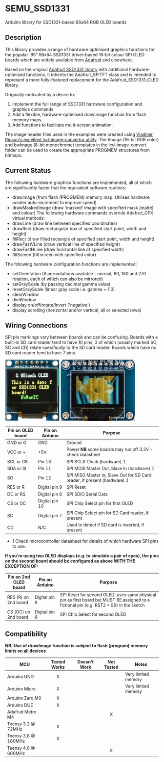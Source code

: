# SEMU\_SSD1331

Arduino library for SSD1331-based 96x64 RGB OLED boards

## Description

This library provides a range of hardware optimised graphics functions for the popular .95" 96x64 SSD1331 driver-based 16-bit 
colour SPI OLED boards which are widely available from [Adafruit](https://www.adafruit.com/product/684) and elsewhere.  

Based on the original [Adafruit SSD1331 library](https://github.com/adafruit/Adafruit-SSD1331-OLED-Driver-Library-for-Arduino) with additional hardware-optimised functions. 
It inherits the Adafruit_SPITFT class and is intended to represent a more fully-featured replacement for the Adafruit_SSD1331_OLED library.

Originally motivated by a desire to: 
1. Implement the full range of SSD1331 hardware configuration and graphics commands
2. Add a flexible, hardware-optimised drawImage function from flash memory maps.
3. Add functions to facilitate multi-screen animation.

The image header files used in the examples were created using [Vladimir Riuson's excellent lcd-image-convertor utility](https://github.com/riuson/lcd-image-converter). 
The tImage (16-bit RGB color) and bwImage (8-bit monochrome) templates in the lcd-image-convert folder can be used to create the appropriate PROGMEM structures from bitmaps.

## Current Status

The following hardware graphics functions are implemented, all of which are significantly faster that the equivalent software routines:
* drawImage (from flash (PROGMEM) memory map. Utilises hardware pointer auto-increment to improve speed)
* drawMaskedImage (draw 'masked' image with specified mask (matte) and colour)
The following hardware commands override Adafruit_GFX virtual methods:
* drawLine (draw line between specified coordinates)
* drawRect (draw rectangular box of specified start point, width and height)
* fillRect (draw filled rectangle of specified start point, width and height)
* drawFastVLine (draw vertical line of specified height)
* drawFastHLine (draw horizontal line of specified width)
* fillScreen (fill screen with specified color)

The following hardware configuration functions are implemented:
* setOrientation (8 permutations available - normal, 90, 180 and 270 rotation, each of which can also be mirrored)
* setGrayScale (by passing decimal gamma value)
* resetGrayScale (linear gray scale i.e. gamma = 1.0)
* clearWindow
* dimWindow
* display on/off/rotate/invert ('negative')
* display scrolling (horizontal and/or vertical, all or selected rows)

## Wiring Connections

<!-- START WIRING TABLE -->

SPI pin markings vary between boards and can be confusing. Boards with a built-in SD card reader tend to have 10 pins, 3 of which (usually marked SO, 
SC and CD) relate specifically to the SD card reader. Boards which have no SD card reader tend to have 7 pins.

![oled_noSDreader](/OLED_type1.jpg) ![oled_withSDreader](/OLED_type2.jpg)

Pin on OLED board       | Pin on Arduino | Purpose
----------------------- | -------------- | ------------------------------------------------------ 
GND or G                | GND            | Ground
VCC or \+               | +5V            | Power **NB** some boards may run off 3.3V - check datasheet
SCL or CK               | Pin 13         | SPI SCLK Clock (hardware) *1*
SDA or SI               | Pin 11         | SPI MOSI Master Out, Slave In (hardware) *1*
SO                      | Pin 12         | SPI MISO Master In, Slave Out for SD Card reader, if present (hardware) *1*
RES or R                | Digital pin 9  | SPI Reset 
DC or RS                | Digital pin 8  | SPI SDIO Serial Data
CS or OC                | Digital pin 10 | SPI Chip Select pin for first OLED
SC                      | Digital pin 7  | SPI Chip Select pin for SD Card reader, if present
CD                      | N/C            | Used to detect if SD card is inserted, if present

* *1* Check microcontroller datasheet for details of which hardware SPI pins to use.

**If you're using two OLED displays (e.g. to simulate a pair of eyes), the pins on the second board should be configured as above WITH THE EXCEPTION OF:**

Pin on 2nd OLED board   | Pin on Arduino | Purpose
----------------------- | -------------- | ------------------------------------------------------ 
RES (R) on 2nd board    | Digital pin 9  | SPI Reset for second OLED; uses same physical pin as first board but MUST BE assigned to a fictional pin (e.g. RST2 = 99) in the sketch
CS (OC) on 2nd board    | Digital pin 6  | SPI Chip Select for second OLED

<!-- END WIRING TABLE -->

<!-- START COMPATIBILITY TABLE -->

## Compatibility

**NB: Use of drawImage function is subject to flash (program) memory limits on all devices**

MCU                 | Tested Works | Doesn't Work | Not Tested  | Notes
------------------- | :----------: | :----------: | :---------: | --------------------
Arduino UNO         |      X       |              |             | Very limited memory
Arduino Micro       |      X       |              |             | Very limited memory
Arduino Zero M0     |      X       |              |             | 
Arduino DUE         |      X       |              |             | 
Adafruit Metro M4   |              |       	      |     X       |
Teensy 3.2 @ 72MHz  |      X       |              |             | 
Teensy 3.6 @ 180MHz |      X       |              |             |
Teensy 4.0 @ 600MHz |              |              |     X       |

<!-- END COMPATIBILITY TABLE -->
